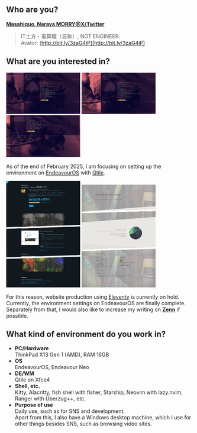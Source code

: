 ## Who are you?

**[Masahiquo, Naraya MORRY@X/Twitter](https://twitter.com/dollplayer2501)**

> IT土方・電算職（自称）, NOT ENGINEER.  
> Avator: [http://bit.ly/3zaG4iP](http://bit.ly/3zaG4iP)


## What are you interested in?

<img src="https://raw.githubusercontent.com/dollplayer2501/dollplayer2501/refs/heads/main/EndeavourOS_Qtile_2025-02-27_14-57-10.png" width=200> <img src="https://raw.githubusercontent.com/dollplayer2501/dollplayer2501/refs/heads/main/EndeavourOS_Qtile_2025-02-27_14-57-32.png" width=200> <img src="https://raw.githubusercontent.com/dollplayer2501/dollplayer2501/refs/heads/main/EndeavourOS_Qtile_2025-02-27_14-57-42.png" width=200>

As of the end of February 2025, I am focusing on setting up the environment on [EndeavourOS](https://endeavouros.com/) with [Qtile](https://qtile.org/).  

<a href="https://github.com/dollplayer2501/project2501-v3"><img src="https://raw.githubusercontent.com/dollplayer2501/project2501-v3/refs/heads/main/source/images/screenshot..project2501-v3-dark..thumb.png" width=200></a> <a href="https://github.com/dollplayer2501/Eleventy-netlify-V2"><img src="https://raw.githubusercontent.com/dollplayer2501/project2501-v3/main/source/images/screenshot..Eleventy-netlify-V2..main..thumb.png" width="200"></a>

For this reason, website production using [Eleventy](https://www.11ty.dev/) is currently on hold.  
Currently, the environment settings on EndeavourOS are finally complete.  
Separately from that, I would also like to increase my writing on **[Zenn](https://zenn.dev/dollplayer2501)** if possible.  


## What kind of environment do you work in?

- **PC/Hardware**  
ThinkPad X13 Gen 1 (AMD), RAM 16GB
- **OS**  
EndeavourOS, Endeavour Neo
- **DE/WM**  
Qtile on Xfce4
- **Shell, etc.**  
Kitty, Alacritty, fish shell with fisher, Starship, Neovim with lazy.nvim, Ranger with Überzug++, etc.
- **Purpose of use**  
Daily use, such as for SNS and development.  
Apart from this, I also have a Windows desktop machine, which I use for other things besides SNS, such as browsing video sites.


